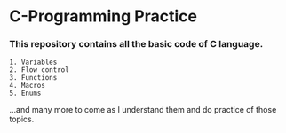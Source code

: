 # C-Programming Practice

### This repository contains all the basic code of C language.

~~~
1. Variables
2. Flow control
3. Functions
4. Macros
5. Enums
~~~

...and many more to come as I understand them and do practice of those topics.
